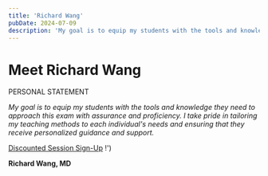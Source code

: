 ```yaml
---
title: 'Richard Wang'
pubDate: 2024-07-09
description: 'My goal is to equip my students with the tools and knowledge they need to approach this exam with assurance and proficiency. I take pride in tailoring my t.'
---
```


# Meet Richard Wang

PERSONAL STATEMENT

_My goal is to equip my students with the tools and knowledge they need to approach this exam with assurance and proficiency. I take pride in tailoring my teaching methods to each individual's needs and ensuring that they receive personalized guidance and support._

[Discounted Session Sign-Up](/purchase-discounted-session/) !')

**Richard Wang, MD**
